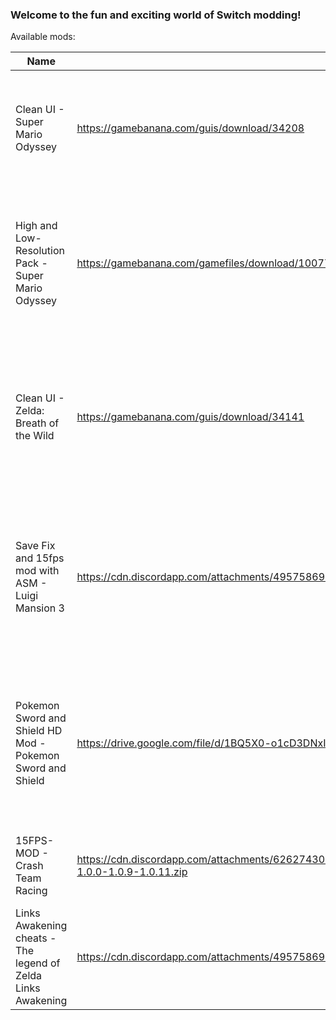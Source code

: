  ### Welcome to the fun and exciting world of Switch modding!
 Available mods:

| Name        | Download                             | Homepage                   | Notes
|-------------|--------------------------------------|----------------------------|-------------------------
|Clean UI - Super Mario Odyssey | https://gamebanana.com/guis/download/34208 | https://gamebanana.com/guis/34208| Removes Coins, Moons, Life, and a few other UI elements from the game|
|High and Low-Resolution Pack - Super Mario Odyssey | https://gamebanana.com/gamefiles/download/10077 | https://gamebanana.com/gamefiles/10077 | Makes Resolution for Docked and Undocked higher or lower depending on what mod is used
|Clean UI - Zelda: Breath of the Wild | https://gamebanana.com/guis/download/34141 | https://gamebanana.com/guis/34141 | Removes Hearts, Stamina, Arrow Reticle, ZL Targetting Arrow, and other UI elements from the game |
|Save Fix and 15fps mod with ASM - Luigi Mansion 3 | https://cdn.discordapp.com/attachments/495758692495523854/662767308099551232/0100DCA0064A6000.7zz | https://cdn.discordapp.com/attachments/495758692495523854/662767308099551232/0100DCA0064A6000.7z | Fixes soft locks while saving for versions 1.0.0 and 1.2.0 also has 15fps mod and ASM which can fix Certain Gfx issues |
|Pokemon Sword and Shield HD Mod - Pokemon Sword and Shield | https://drive.google.com/file/d/1BQ5X0-o1cD3DNxIl8P5JIpbZInRq4zSy/view?usp=sharing | https://gamebanana.com/textures/5670 | Overhauls the horrible Texture work done by game freak and gives the game an art style which it was lacking |
|15FPS-MOD - Crash Team Racing | https://cdn.discordapp.com/attachments/626274308494196737/662003166489083904/CTR_15FPS_MOD-V-1.0.0-1.0.9-1.0.11.zip | https://cdn.discordapp.com/attachments/626274308494196737/662003166489083904/CTR_15FPS_MOD-V-1.0.0-1.0.9-1.0.11.zip | Makes CTR full speed at 15fps for 1.0.0 and 1.0.9|and 1.0.11 |
|Links Awakening cheats - The legend of Zelda Links Awakening | https://cdn.discordapp.com/attachments/495758692495523854/661927483729379329/zla-cheats.zip | https://cdn.discordapp.com/attachments/495758692495523854/661927483729379329/zla-cheats.zip | Add cheats To ZLA |